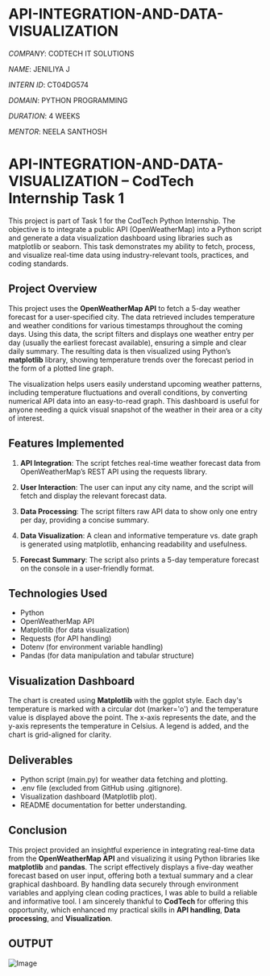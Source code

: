 # API-INTEGRATION-AND-DATA-VISUALIZATION

*COMPANY*: CODTECH IT SOLUTIONS

*NAME*: JENILIYA J

*INTERN ID*: CT04DG574

*DOMAIN*: PYTHON PROGRAMMING

*DURATION*: 4 WEEKS

*MENTOR*:  NEELA SANTHOSH

# API-INTEGRATION-AND-DATA-VISUALIZATION – CodTech Internship Task 1
  This project is part of Task 1 for the CodTech Python Internship. The objective is to integrate a public API (OpenWeatherMap) into a Python script and generate a data visualization dashboard using libraries such as matplotlib or seaborn. This task demonstrates my ability to fetch, process, and visualize real-time data using industry-relevant tools, practices, and coding standards.

## Project Overview
  This project uses the **OpenWeatherMap API** to fetch a 5-day weather forecast for a user-specified city. The data retrieved includes temperature and weather conditions for various timestamps throughout the coming days. Using this data, the script filters and displays one weather entry per day (usually the earliest forecast available), ensuring a simple and clear daily summary. The resulting data is then visualized using Python’s **matplotlib** library, showing temperature trends over the forecast period in the form of a plotted line graph.

  The visualization helps users easily understand upcoming weather patterns, including temperature fluctuations and overall conditions, by converting numerical API data into an easy-to-read graph. This dashboard is useful for anyone needing a quick visual snapshot of the weather in their area or a city of interest.

## Features Implemented

1. **API Integration**: The script fetches real-time weather forecast data from OpenWeatherMap’s REST API using the requests library.

2. **User Interaction**: The user can input any city name, and the script will fetch and display the relevant forecast data.

3. **Data Processing**: The script filters raw API data to show only one entry per day, providing a concise summary.

4. **Data Visualization**: A clean and informative temperature vs. date graph is generated using matplotlib, enhancing readability and usefulness.

5. **Forecast Summary**: The script also prints a 5-day temperature forecast on the console in a user-friendly format.

## Technologies Used
- Python
- OpenWeatherMap API
- Matplotlib (for data visualization)
- Requests (for API handling)
- Dotenv (for environment variable handling)
- Pandas (for data manipulation and tabular structure)

## Visualization Dashboard
  The chart is created using **Matplotlib** with the ggplot style. Each day's temperature is marked with a circular dot (marker='o') and the temperature value is displayed above the point. The x-axis represents the date, and the y-axis represents the temperature in Celsius. A legend is added, and the chart is grid-aligned for clarity.

## Deliverables
- Python script (main.py) for weather data fetching and plotting.
- .env file (excluded from GitHub using .gitignore).
- Visualization dashboard (Matplotlib plot).
- README documentation for better understanding.

## Conclusion
  This project provided an insightful experience in integrating real-time data from the **OpenWeatherMap API** and visualizing it using Python libraries like **matplotlib** and **pandas**. The script effectively displays a five-day weather forecast based on user input, offering both a textual summary and a clear graphical dashboard. By handling data securely through environment variables and applying clean coding practices, I was able to build a reliable and informative tool. I am sincerely thankful to **CodTech** for offering this opportunity, which enhanced my practical skills in **API handling**, **Data processing**, and **Visualization**.

## OUTPUT
![Image](https://github.com/user-attachments/assets/ab5e4e79-e3a8-4998-a5bb-e94d44df60ea)

